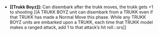 - **[[Trukk Boyz]]:** Can disembark after the trukk moves, the trukk gets +1 to shooting [[A TRUKK BOYZ unit can disembark from a TRUKK even if that TRUKK has made a Normal Move this phase. While any TRUKK BOYZ units are embarked upon a TRUKK, each time that TRUKK model makes a ranged attack, add 1 to that attack’s hit roll.::srs]]